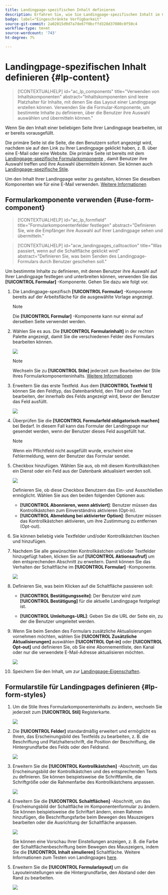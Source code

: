 ```yaml
---
title: Landingpage-spezifischen Inhalt definieren
description: Erfahren Sie, wie Sie Landingpage-spezifischen Inhalt im Campaign-Web erstellen.
badge: label="Eingeschränkte Verfügbarkeit"
source-git-commit: 2a02015d9d7a7de67f0bcffd328d37080c0f50c4
workflow-type: tm+mt
source-wordcount: '743'
ht-degree: 7%

---
```


# Landingpage-spezifischen Inhalt definieren {#lp-content}

>[!CONTEXTUALHELP]
>id="ac_lp_components"
>title="Verwenden von Inhaltskomponenten"
>abstract="Inhaltskomponenten sind leere Platzhalter für Inhalte, mit denen Sie das Layout einer Landingpage erstellen können. Verwenden Sie die Formular-Komponente, um bestimmte Inhalte zu definieren, über die Benutzer ihre Auswahl auswählen und übermitteln können."

Wenn Sie den Inhalt einer beliebigen Seite Ihrer Landingpage bearbeiten, ist er bereits vorausgefüllt.

Die primäre Seite ist die Seite, die den Benutzern sofort angezeigt wird, nachdem sie auf den Link zu Ihrer Landingpage geklickt haben, z. B. über eine E-Mail oder eine Website. Die primäre Seite ist bereits mit dem [Landingpage-spezifische Formularkomponente](#use-form-component) , damit Benutzer ihre Auswahl treffen und ihre Auswahl übermitteln können. Sie können auch [Landingpage-spezifische Stile](#lp-form-styles).

Um den Inhalt Ihrer Landingpage weiter zu gestalten, können Sie dieselben Komponenten wie für eine E-Mail verwenden. [Weitere Informationen](../email/content-components.md#add-content-components)

<!--
The content of the **[!UICONTROL Confirmation]**, **[!UICONTROL Error]** and **[!UICONTROL Expiration]** pages is also pre-filled. Edit them as needed.

Set the subscription form to the appropriate fields from the database to make sure it will work correctly.

The landing page default fields are already there for the selected template.

>[!NOTE]
>
>You can also create a click-through landing page without a **[!UICONTROL Form]** component. In that case, the landing page will be displayed to users, but they will not be required to submit any form. This can be useful if you only want to showcase a landing page without requiring any action from your recipients such as opt-in or opt out, or want to provide information that doesn't require user input.

Using the landing page content designer, you can also leverage contextual data coming from the primary page in a subpage. [Learn more](#use-primary-page-context)-->

## Formularkomponente verwenden {#use-form-component}

>[!CONTEXTUALHELP]
>id="ac_lp_formfield"
>title="Formularkomponentenfelder festlegen"
>abstract="Definieren Sie, wie die Empfänger ihre Auswahl auf Ihrer Landingpage sehen und übermitteln."

>[!CONTEXTUALHELP]
>id="acw_landingpages_calltoaction"
>title="Was passiert, wenn auf die Schaltfläche geklickt wird"
>abstract="Definieren Sie, was beim Senden des Landingpage-Formulars durch Benutzer geschehen soll."

Um bestimmte Inhalte zu definieren, mit denen Benutzer ihre Auswahl auf Ihrer Landingpage festlegen und unterbreiten können, verwenden Sie das **[!UICONTROL Formular]** -Komponente. Gehen Sie dazu wie folgt vor.

1. Die Landingpage-spezifisch **[!UICONTROL Formular]** -Komponente bereits auf der Arbeitsfläche für die ausgewählte Vorlage angezeigt.

   >[!NOTE]
   >
   >Die **[!UICONTROL Formular]** -Komponente kann nur einmal auf derselben Seite verwendet werden.

1. Wählen Sie es aus. Die **[!UICONTROL Formularinhalt]** in der rechten Palette angezeigt, damit Sie die verschiedenen Felder des Formulars bearbeiten können.

   ![](assets/lp-form-component.png)

   >[!NOTE]
   >
   >Wechseln Sie zu **[!UICONTROL Stile]** jederzeit zum Bearbeiten der Stile Ihres Formularkomponenteninhalts. [Weitere Informationen](#lp-form-styles)

1. Erweitern Sie das erste Textfeld. Aus dem **[!UICONTROL Textfeld 1]** können Sie den Feldtyp, das Datenbankfeld, den Titel und den Text bearbeiten, der innerhalb des Felds angezeigt wird, bevor der Benutzer das Feld ausfüllt.

   ![](assets/lp-form-text-field.png)

1. Überprüfen Sie die **[!UICONTROL Formularfeld obligatorisch machen]** bei Bedarf. In diesem Fall kann das Formular der Landingpage nur gesendet werden, wenn der Benutzer dieses Feld ausgefüllt hat.

   >[!NOTE]
   >
   >Wenn ein Pflichtfeld nicht ausgefüllt wurde, erscheint eine Fehlermeldung, wenn der Benutzer das Formular sendet.

1. Checkbox hinzufügen. Wählen Sie aus, ob mit diesem Kontrollkästchen ein Dienst oder ein Feld aus der Datenbank aktualisiert werden soll.

   ![](assets/lp-form-checkbox.png)

   Definieren Sie, ob diese Checkbox Benutzern das Ein- und Ausschließen ermöglicht. Wählen Sie aus den beiden folgenden Optionen aus:

   * **[!UICONTROL Abonnieren, wenn aktiviert]**: Benutzer müssen das Kontrollkästchen zum Einverständnis aktivieren (Opt-in).
   * **[!UICONTROL Abmeldung bei aktivierter Option]**: Benutzer müssen das Kontrollkästchen aktivieren, um ihre Zustimmung zu entfernen (Opt-out).

1. Sie können beliebig viele Textfelder und/oder Kontrollkästchen löschen und hinzufügen.

1. Nachdem Sie alle gewünschten Kontrollkästchen und/oder Textfelder hinzugefügt haben, klicken Sie auf **[!UICONTROL Aktionsaufruf]** um den entsprechenden Abschnitt zu erweitern. Damit können Sie das Verhalten der Schaltfläche im **[!UICONTROL Formular]** -Komponente.

   ![](assets/lp-call-to-action.png)

1. Definieren Sie, was beim Klicken auf die Schaltfläche passieren soll:

   * **[!UICONTROL Bestätigungsseite]**: Der Benutzer wird zum **[!UICONTROL Bestätigung]** für die aktuelle Landingpage festgelegt ist.

   * **[!UICONTROL Umleitungs-URL]**: Geben Sie die URL der Seite ein, zu der die Benutzer umgeleitet werden.

1. Wenn Sie beim Senden des Formulars zusätzliche Aktualisierungen vornehmen möchten, wählen Sie **[!UICONTROL Zusätzliche Aktualisierungen]** auswählen **[!UICONTROL Opt-in]** oder **[!UICONTROL Opt-out]** und definieren Sie, ob Sie eine Abonnementliste, den Kanal oder nur die verwendete E-Mail-Adresse aktualisieren möchten.

   ![](assets/lp-form-additionnal-updates.png)

1. Speichern Sie den Inhalt, um zur [Landingpage-Eigenschaften](create-lp.md).

## Formularstile für Landingpages definieren {#lp-form-styles}

1. Um die Stile Ihres Formularkomponenteninhalts zu ändern, wechseln Sie jederzeit zum **[!UICONTROL Stil]** Registerkarte.

   ![](assets/lp_designer-form-style.png)

1. Die **[!UICONTROL Felder]** standardmäßig erweitert und ermöglicht es Ihnen, das Erscheinungsbild des Textfelds zu bearbeiten, z. B. die Beschriftung und Platzhalterschrift, die Position der Beschriftung, die Hintergrundfarbe des Felds oder den Feldrand.

   ![](assets/lp_designer-form-style-fields.png)

1. Erweitern Sie die **[!UICONTROL Kontrollkästchen]** -Abschnitt, um das Erscheinungsbild der Kontrollkästchen und des entsprechenden Texts zu definieren. Sie können beispielsweise die Schriftfamilie, die Schriftgröße oder die Rahmenfarbe des Kontrollkästchens anpassen.

   ![](assets/lp_designer-form-style-checkboxes.png)

1. Erweitern Sie die **[!UICONTROL Schaltflächen]** -Abschnitt, um das Erscheinungsbild der Schaltfläche im Komponentenformular zu ändern. Sie können beispielsweise die Schriftart ändern, einen Rahmen hinzufügen, die Beschriftungsfarbe beim Bewegen des Mauszeigers bearbeiten oder die Ausrichtung der Schaltfläche anpassen.

   ![](assets/lp_designer-form-style-buttons.png)

   Sie können eine Vorschau Ihrer Einstellungen anzeigen, z. B. die Farbe der Schaltflächenbeschriftung beim Bewegen des Mauszeigers, indem Sie die **[!UICONTROL Inhalt simulieren]** Schaltfläche. Weitere Informationen zum Testen von Landingpages [here](create-lp.md#test-landing-page).

1. Erweitern Sie die **[!UICONTROL Formularlayout]** um die Layouteinstellungen wie die Hintergrundfarbe, den Abstand oder den Rand zu bearbeiten.

   ![](assets/lp_designer-form-style-layout.png)

<!--
1. Expand the **[!UICONTROL Form error]** section to adjust the display of the error message that displays in case a problem occurs. Check the corresponding option to preview the error text on the form.

    ![](assets/lp_designer-form-error-preview.png)-->

